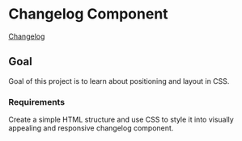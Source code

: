 # Changelog Component
[Changelog](https://roadmap.sh/projects/changelog-component)

## Goal
Goal of this project is to learn about positioning and layout in CSS.

### Requirements
Create a simple HTML structure and use CSS to style it into visually appealing and responsive changelog component. 